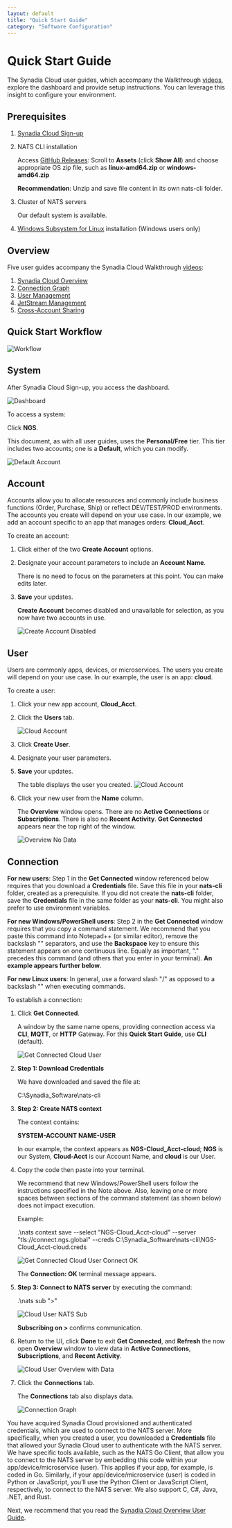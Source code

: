 ```yaml
---
layout: default
title: "Quick Start Guide"
category: "Software Configuration"
---
```


# Quick Start Guide
The Synadia Cloud user guides, which accompany the Walkthrough [videos](https://docs.synadia.com/cloud/walkthrough), explore the dashboard and provide setup instructions. You can leverage this insight to configure your environment.

## Prerequisites
1. [Synadia Cloud Sign-up](https://cloud.synadia.com./)
1. NATS CLI installation

    Access [GitHub Releases](https://github.com/nats-io/natscli/releases): Scroll to **Assets** (click **Show All**) and choose appropriate OS zip file, such as **linux-amd64.zip** or **windows-amd64.zip**

    **Recommendation**: Unzip and save file content in its own nats-cli folder.

1. Cluster of NATS servers

    Our default system is available.

1. [Windows Subsystem for Linux](https://learn.microsoft.com/en-us/windows/wsl/install) installation (Windows users only)

## Overview
Five user guides accompany the Synadia Cloud Walkthrough [videos](https://docs.synadia.com/cloud/walkthrough):

1. [Synadia Cloud Overview](https://docs.synadia.com/cloud/user-guides/sc-overview)
1. [Connection Graph](https://docs.synadia.com/cloud/user-guides/connection-graph)
1. [User Management](https://docs.synadia.com/cloud/user-guides/user-mgmt)
1. [JetStream Management](https://docs.synadia.com/cloud/user-guides/jetstream-mgmt)
1. [Cross-Account Sharing](https://docs.synadia.com/cloud/user-guides/cross-acct-share)

## Quick Start Workflow

![Workflow](/img/syn_qs1.png)

## System
After Synadia Cloud Sign-up, you access the dashboard.

![Dashboard](/img/syn_qs_dash2.png)

To access a system:

Click **NGS**.

This document, as with all user guides, uses the **Personal/Free** tier. This tier includes two accounts; one is a **Default**, which you can modify.

![Default Account](/img/syn_qs_default_acct3.png)

## Account
Accounts allow you to allocate resources and commonly include business functions (Order, Purchase, Ship) or reflect DEV/TEST/PROD environments. The accounts you create will depend on your use case. In our example, we add an account specific to an app that manages orders: **Cloud_Acct**.

To create an account:

1. Click either of the two **Create Account** options.
1. Designate your account parameters to include an **Account Name**.

    There is no need to focus on the parameters at this point. You can make edits later.

1. **Save** your updates.

    **Create Account** becomes disabled and unavailable for selection, as you now have two accounts in use.

    ![Create Account Disabled](/img/syn_qs_acct_disabled.png)

## User
Users are commonly apps, devices, or microservices. The users you create will depend on your use case. In our example, the user is an app: **cloud**.

To create a user:

1. Click your new app account, **Cloud_Acct**.
1. Click the **Users** tab.

   ![Cloud Account](/img/syn_qs_cloudacct1.png)

1. Click **Create User**.
1. Designate your user parameters.
1. **Save** your updates.

   The table displays the user you created.
   ![Cloud Account](/img/syn_qs_cloudacct2.png)

1. Click your new user from the **Name** column.

    The **Overview** window opens. There are no **Active Connections** or **Subscriptions**. There is also no **Recent Activity**. **Get Connected** appears near the top right of the window.

    ![Overview No Data](/img/syn_qs_overview_no_data6.png)

## Connection
**For new users**: Step 1 in the **Get Connected** window referenced below requires that you download a **Credentials** file. Save this file in your **nats-cli** folder, created as a prerequisite. If you did not create the **nats-cli** folder, save the **Credentials** file in the same folder as your **nats-cli**. You might also prefer to use environment variables.

**For new Windows/PowerShell users**: Step 2 in the **Get Connected** window requires that you copy a command statement. We recommend that you paste this command into Notepad++ (or similar editor), remove the backslash "\" separators, and use the **Backspace** key to ensure this statement appears on one continuous line. Equally as important, ".\" precedes this command (and others that you enter in your terminal). **An example appears further below**.

**For new Linux users**: In general, use a forward slash "/" as opposed to a backslash "\" when executing commands.

To establish a connection:

1. Click **Get Connected**.

    A window by the same name opens, providing connection access via **CLI**, **MQTT**, or **HTTP** Gateway. For this **Quick Start Guide**, use **CLI** (default).

    ![Get Connected Cloud User](/img/syn_qs_getconnect7.png)

1. **Step 1: Download Credentials**

    We have downloaded and saved the file at:

    C:\Synadia_Software\nats-cli

1. **Step 2: Create NATS context**

    The context contains:

    **SYSTEM-ACCOUNT NAME-USER**

    In our example, the context appears as **NGS-Cloud_Acct-cloud**; **NGS** is our System, **Cloud-Acct** is our Account Name, and **cloud** is our User.

1. Copy the code then paste into your terminal.

    We recommend that new Windows/PowerShell users follow the instructions specified in the Note above. Also, leaving one or more spaces between sections of the command statement (as shown below) does not impact execution.

    Example:

    .\nats context save --select "NGS-Cloud_Acct-cloud"  --server "tls://connect.ngs.global"  --creds   C:\Synadia_Software\nats-cli\NGS-Cloud_Acct-cloud.creds

    ![Get Connected Cloud User Connect OK](/img/syn_qs_connectok8.png)

    The **Connection: OK** terminal message appears.

1. **Step 3: Connect to NATS server** by executing the command:

    .\nats sub ">"

    ![Cloud User NATS Sub](/img/syn_qs_subscribeon9.png)

    **Subscribing on >** confirms communication.

1. Return to the UI, click **Done** to exit **Get Connected**, and **Refresh** the now open **Overview** window to view data in **Active Connections**, **Subscriptions**, and **Recent Activity**.

    ![Cloud User Overview with Data](/img/syn_qs_overviewdata9.png)

1. Click the **Connections** tab.

    The **Connections** tab also displays data.

   ![Connection Graph](/img/syn_qs_connect.graph11.png)

You have acquired Synadia Cloud provisioned and authenticated credentials, which are used to connect to the NATS server. More specifically, when you created a user, you downloaded a **Credentials** file that allowed your Synadia Cloud user to authenticate with the NATS server. We have specific tools available, such as the NATS Go Client, that allow you to connect to the NATS server by embedding this code within your app/device/microservice (user). This applies if your app, for example, is coded in Go. Similarly, if your app/device/microservice (user) is coded in Python or JavaScript, you’ll use the Python Client or JavaScript Client, respectively, to connect to the NATS server. We also support C, C#, Java, .NET, and Rust.

Next, we recommend that you read the [Synadia Cloud Overview User Guide](https://docs.synadia.com/cloud/user-guides/sc-overview).
